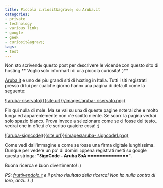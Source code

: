```yaml
---
title: Piccola curiosit&agrave; su Aruba.it
categories:
- private
- technology
- various links
- google
- geek
- curiosit&agrave;
tags:
- test
---
```

Non sto scrivendo questo post per descrivere le vicende con questo sito di
hosting.** Voglio solo informarti di una piccola curiosita! :)**

[Aruba.it](http://www.aruba.it) e uno dei piu grandi siti di hosting in
Italia. Tutti i siti registrati presso di lui per qualche giorno hanno una
pagina di default come la seguente:

[![aruba-riservato]({{site.url}}/images/aruba-
riservato.png)]({{site.url}}/images/aruba-riservato.png)

Fin qui nulla di male. Ma se vai su una di queste pagine noterai che e molto
lunga ed apparentemente non c'e scritto niente. Se scorri la pagina vedrai
solo spazio bianco. Prova invece a selezionare come se ci fosse del testo..
vedrai che in effetti c'e scritto qualche cosa! :)

[![aruba-signcode]({{site.url}}/images/aruba-
signcode1.png)]({{site.url}}/images/aruba-signcode1.png)

Come vedi dall'immagine e come se fosse una firma digitale lunghissima. Dunque
per vedere un po' di domini appena registrati metti su google questa stringa:
**"SignCode - Aruba SpA ==============".**

Buona ricerca e buon divertimento! :)

_PS: [fruttivendolo.it](http://www.fruttivendolo.it/) e il primo risultato
della ricerca! Non ho nulla contro di loro, anzi...! :)_

